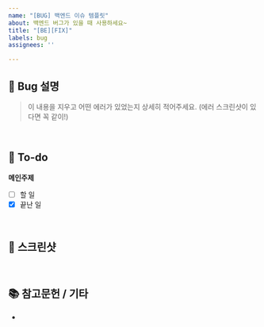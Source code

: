 ```yaml
---
name: "[BUG] 백엔드 이슈 템플릿"
about: 백엔드 버그가 있을 때 사용하세요~
title: "[BE][FIX]"
labels: bug
assignees: ''

---
```


## 🚨 Bug 설명
> 이 내용을 지우고 어떤 에러가 있었는지 상세히 적어주세요. (에러 스크린샷이 있다면 꼭 같이!)
<br>

## 📝 To-do
**메인주제**
- [ ] 할 일
- [x] 끝난 일
<br>

## 📸 스크린샷

<br>

## 📚 참고문헌 / 기타
-

